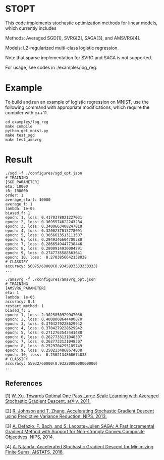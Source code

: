 # STOPT
This code implements stochastic optimization methods for linear models, which currently includes

Methods: Averaged SGD[1], SVRG[2], SAGA[3], and AMSVRG[4].

Models: L2-regularized multi-class logistic regression.

Note that sparse implementation for SVRG and SAGA is not supported.

For usage, see codes in ./examples/log_reg.

# Example
To build and run an example of logistic regression on MNIST, use the following command with appropriate modifications, which require the compiler with c++11.

```
cd examples/log_reg
make compile
python get_mnist.py
make test_sgd
make test_amsvrg
```

# Result
```
./sgd -f ./configures/sgd_opt.json
# TRAINING
[SGD_PARAMETER]
eta: 10000
t0: 100000
order: 1
average_start: 10000
average_f: 1
lambda: 1e-05
biased_f: 1
epoch: 1, loss: 0.4170378021227031
epoch: 2, loss: 0.3695574622243284
epoch: 3, loss: 0.3400663408247810
epoch: 4, loss: 0.3200237013778091
epoch: 5, loss: 0.3056613513111507
epoch: 6, loss: 0.2949346604700380
epoch: 7, loss: 0.2866549447738446
epoch: 8, loss: 0.2800914930004291
epoch: 9, loss: 0.2747735588563641
epoch: 10, loss:  0.2703856642138038
# CLASSIFY
accuracy: 56075/60000(0.9345833333333333)
...
```
```
./amsvrg -f ./configures/amsvrg_opt.json
# TRAINING
[AMSVRG_PARAMETER]
eta: 1
lambda: 1e-05
accuracy: 0.1
restart method: 1
biased_f: 1
epoch: 1, loss: 2.3025850929947036
epoch: 2, loss: 0.4008068644400870
epoch: 3, loss: 0.3704279228629942
epoch: 4, loss: 0.3704279228629942
epoch: 5, loss: 0.2712763542441488
epoch: 6, loss: 0.2627733131048307
epoch: 7, loss: 0.2627733131048307
epoch: 8, loss: 0.2529704295189749
epoch: 9, loss: 0.2502134868674038
epoch: 10, loss:  0.2502134868674038
# CLASSIFY
accuracy: 55932/60000(0.9322000000000000)
...
```

## References
[1] [W. Xu. Towards Optimal One Pass Large Scale Learning with Averaged Stochastic Gradient Descent. arXiv, 2011.](https://arxiv.org/pdf/1107.2490v2.pdf)

[2] [R. Johnson and T. Zhang. Accelerating Stochastic Gradient Descent using Predictive Variance Reduction. NIPS, 2013.](https://papers.nips.cc/paper/4937-accelerating-stochastic-gradient-descent-using-predictive-variance-reduction.pdf)

[3] [A. Defazio, F. Bach, and S. Lacoste-Julien SAGA: A Fast Incremental Gradient Method with Support for Non-strongly Convex Composite Objectives. NIPS, 2014.](https://papers.nips.cc/paper/5258-saga-a-fast-incremental-gradient-method-with-support-for-non-strongly-convex-composite-objectives.pdf)

[4] [A. Nitanda. Accelerated Stochastic Gradient Descent for Minimizing Finite Sums. AISTATS, 2016.](http://www.jmlr.org/proceedings/papers/v51/nitanda16.pdf)
